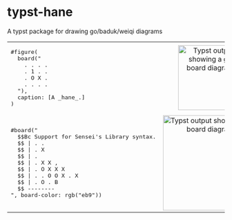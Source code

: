 # typst-hane
A typst package for drawing go/baduk/weiqi diagrams

<table>
  <tr>
    <td>
      <pre>#figure(
  board("
    . . . .
    . 1 . .
    . O X .
    . . . .
  "),
  caption: [A _hane_.]
)</pre>
    </td>
    <td align=center>
      <img height="150" alt="Typst output showing a go board diagram" src="https://github.com/user-attachments/assets/a05b791b-0d86-4f29-a31d-f185e9103339">
    </td>
  </tr>
  <tr>
    <td><pre>#board("
  $$Bc Support for Sensei's Library syntax.
  $$ | . .
  $$ | . X
  $$ | .
  $$ | . X X ,
  $$ | . O X X X
  $$ | . . O O X . X
  $$ | . O . B
  $$ --------
", board-color: rgb("eb9"))
</pre></td><td align=center>
  <img height="220" alt="Typst output showing a go board diagram" src="https://github.com/user-attachments/assets/44cd016f-cc8d-428c-8e62-7c59f3efa83a">

</td>
  </tr>
</table>

